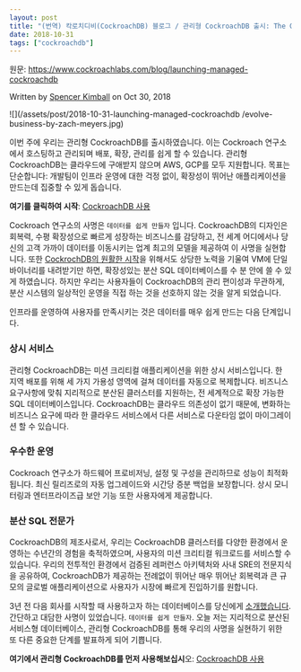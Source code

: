 ```yaml
---
layout: post
title: "(번역) 칵로치디비(CockroachDB) 블로그 / 관리형 CockroachDB 출시: The Geo-Distributed Database as a Service"
date: 2018-10-31
tags: ["cockroachdb"]
---
```


원문: https://www.cockroachlabs.com/blog/launching-managed-cockroachdb

Written by [Spencer Kimball](https://www.cockroachlabs.com/author/spencer-kimball/) on Oct 30, 2018

![](/assets/post/2018-10-31-launching-managed-cockroachdb
/evolve-business-by-zach-meyers.jpg)

<!--more-->

이번 주에 우리는 관리형 CockroachDB를 출시하였습니다. 이는 Cockroach 연구소에서 호스팅하고 관리되며 배포, 확장, 관리를 쉽게 할 수 있습니다. 관리형 CockroachDB는 클라우드에 구애받지 않으며 AWS, GCP를 모두 지원합니다. 목표는 단순합니다: 개발팀이 인프라 운영에 대한 걱정 없이, 확장성이 뛰어난 애플리케이션을 만드는데 집중할 수 있게 돕습니다.

**여기를 클릭하여 시작**: [CockroachDB 사용](https://www.cockroachlabs.com/get-cockroachdb)

Cockroach 연구소의 사명은 `데이터를 쉽게 만들자` 입니다. CockroachDB의 디자인은 회복력, 수평 확장성으로 빠르게 성장하는 비즈니스를 감당하고, 전 세계 어디에서나 당신의 고객 가까이 데이터를 이동시키는 업계 최고의 모델을 제공하여 이 사명을 실현합니다. 또한 [CockrochDB의 원활한 시작](https://www.cockroachlabs.com/docs/stable/install-cockroachdb.html)을 위해서도 상당한 노력을 기울여 VM에 단일 바이너리를 내려받기만 하면, 확장성있는 분산 SQL 데이터베이스를 수 분 안에 쓸 수 있게 하였습니다. 하지만 우리는 사용자들이 CockroachDB의 관리 편이성과 무관하게, 분산 시스템의 일상적인 운영을 직접 하는 것을 선호하지 않는 것을 알게 되었습니다.

인프라를 운영하여 사용자를 만족시키는 것은 데이터를 매우 쉽게 만드는 다음 단계입니다.

### 상시 서비스

관리형 CockroachDB는 미션 크리티컬 애플리케이션을 위한 상시 서비스입니다. 한 지역 배포를 위해 세 가지 가용성 영역에 걸쳐 데이터를 자동으로 복제합니다. 비즈니스 요구사항에 맞춰 지리적으로 분산된 클러스터를 지원하는, 전 세계적으로 확장 가능한 SQL 데이터베이스입니다. CockroachDB는 클라우드 의존성이 없기 때문에, 변화하는 비즈니스 요구에 따라 한 클라우드 서비스에서 다른 서비스로 다운타임 없이 마이그레이션 할 수 있습니다.

### 우수한 운영

Cockroach 연구소가 하드웨어 프로비저닝, 설정 및 구성을 관리하므로 성능이 최적화됩니다. 최신 릴리즈로의 자동 업그레이드와 시간당 증분 백업을 보장합니다. 상시 모니터링과 엔터프라이즈급 보안 기능 또한 사용자에게 제공합니다.

### 분산 SQL 전문가

CockroachDB의 제조사로서, 우리는 CockroachDB 클러스터를 다양한 환경에서 운영하는 수년간의 경험을 축적하였으며, 사용자의 미션 크리티컬 워크로드를 서비스할 수 있습니다. 우리의 전투적인 환경에서 검증된 레퍼런스 아키텍처와 사내 SRE의 전문지식을 공유하여, CockroachDB가 제공하는 전례없이 뛰어난 매우 뛰어난 회복력과 큰 규모의 글로벌 애플리케이션으로 사용자가 시장에 빠르게 진입하기를 원합니다.

3년 전 다음 회사를 시작할 때 사용하고자 하는 데이터베이스를 당신에게 [소개했습니다](/assets/post/2018-10-15-cockroachdb-blog-hello-world). 간단하고 대담한 사명이 있었습니다. `데이터를 쉽게 만들자`. 오늘 저는 지리적으로 분산된 서비스형 데이터베이스, 관리형 CockroachDB를 통해 우리의 사명을 실현하기 위한 또 다른 중요한 단계를 발표하게 되어 기쁩니다.

**여기에서 관리형 CockroachDB를 먼저 사용해보십시**오: [CockroachDB 사용](https://www.cockroachlabs.com/get-cockroachdb)
